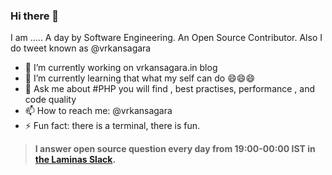 ### Hi there 👋

I am .....
A day by Software Engineering.
An Open Source Contributor.
Also I do tweet known as @vrkansagara

- 🔭 I’m currently working on vrkansagara.in blog 
- 🌱 I’m currently learning that what my self can do 😄😄😄
- 💬 Ask me about #PHP you will find , best practises, performance , and code quality
- 📫 How to reach me: @vrkansagara
- ⚡ Fun fact: there is a terminal, there is fun.

> **I answer open source question every day from 19:00-00:00 IST in [the Laminas Slack](https://laminas.slack.com).**

<!--
**vrkansagara/vrkansagara** is a ✨ _special_ ✨ repository because its `README.md` (this file) appears on your GitHub profile.

Here are some ideas to get you started:

-->
